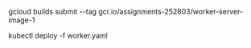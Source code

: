 gcloud builds submit --tag gcr.io/assignments-252803/worker-server-image-1

kubectl deploy -f worker.yaml

